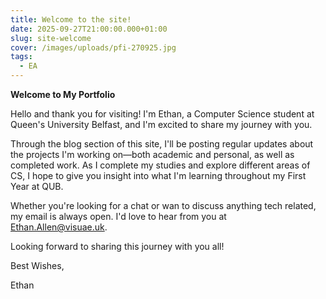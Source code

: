 ```yaml
---
title: Welcome to the site!
date: 2025-09-27T21:00:00.000+01:00
slug: site-welcome
cover: /images/uploads/pfi-270925.jpg
tags:
  - EA
---
```

**Welcome to My Portfolio**

Hello and thank you for visiting! I'm Ethan, a Computer Science student at Queen's University Belfast, and I'm excited to share my journey with you.

Through the blog section of this site, I'll be posting regular updates about the projects I'm working on—both academic and personal, as well as completed work. As I complete my studies and explore different areas of CS, I hope to give you insight into what I'm learning throughout my First Year at QUB.

Whether you're looking for a chat or wan to discuss anything tech related, my email is always open. I'd love to   hear from you at [Ethan.Allen@visuae.uk](mailto:Ethan.Allen@visuae.uk).

Looking forward to sharing this journey with you all!

Best Wishes, 

Ethan
